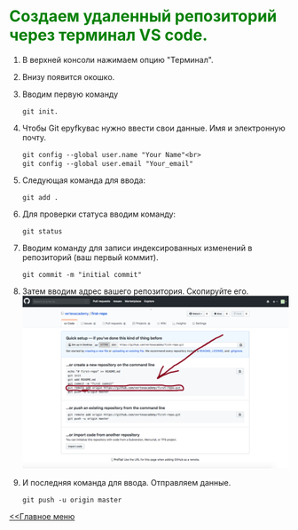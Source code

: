 # <span style="color:green">Создаем удаленный репозиторий через терминал VS code.</span>
  
 1. В верхней консоли нажимаем опцию "Терминал".
 2. Внизу появится окошко.
 3. Вводим первую команду

    ```
    git init.
    ```

 4. Чтобы Git epyfkувас нужно ввести свои данные. Имя и электронную почту.

    ```
    git config --global user.name "Your Name"<br>
    git config --global user.email "Your_email"
    ```

 5. Cледующая команда для ввода:

    ```
    git add .
    ```

 6. Для проверки статуса вводим команду:

    ```
    git status
    ```

 7. Вводим команду для записи индексированных изменений в репозиторий (ваш первый коммит).

    ```
    git commit -m "initial commit"
    ```

 8. Затем вводим адрес вашего репозитория. Скопируйте его.
   ![11.png](./assets/11.png)
 9. И последняя команда для ввода. Отправляем данные.

    ```
    git push -u origin master
    ```

[<<Главное меню](./readme.md)
